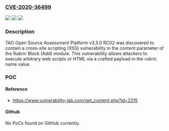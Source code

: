 ### [CVE-2020-36499](https://cve.mitre.org/cgi-bin/cvename.cgi?name=CVE-2020-36499)
![](https://img.shields.io/static/v1?label=Product&message=n%2Fa&color=blue)
![](https://img.shields.io/static/v1?label=Version&message=n%2Fa&color=blue)
![](https://img.shields.io/static/v1?label=Vulnerability&message=n%2Fa&color=brighgreen)

### Description

TAO Open Source Assessment Platform v3.3.0 RC02 was discovered to contain a cross-site scripting (XSS) vulnerability in the content parameter of the Rubric Block (Add) module. This vulnerability allows attackers to execute arbitrary web scripts or HTML via a crafted payload in the rubric name value.

### POC

#### Reference
- https://www.vulnerability-lab.com/get_content.php?id=2215

#### Github
No PoCs found on GitHub currently.


